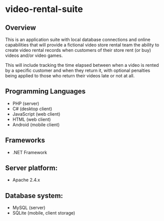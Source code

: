 # video-rental-suite

## Overview

This is an application suite with local database connections and online capabilities that will provide a fictional video store rental team the ability to create video rental records when customers of their store rent (or buy) videos and/or video games.

This will include tracking the time elapsed between when a video is rented by a specific customer and when they return it, with optional penalties being applied to those who return their videos late or not at all.

## Programming Languages
- PHP (server)
- C# (desktop client)
- JavaScript (web client)
- HTML (web client)
- Android (mobile client)

## Frameworks
- .NET Framework

## Server platform:
- Apache 2.4.x

## Database system:
- MySQL (server)
- SQLite (mobile, client storage)

